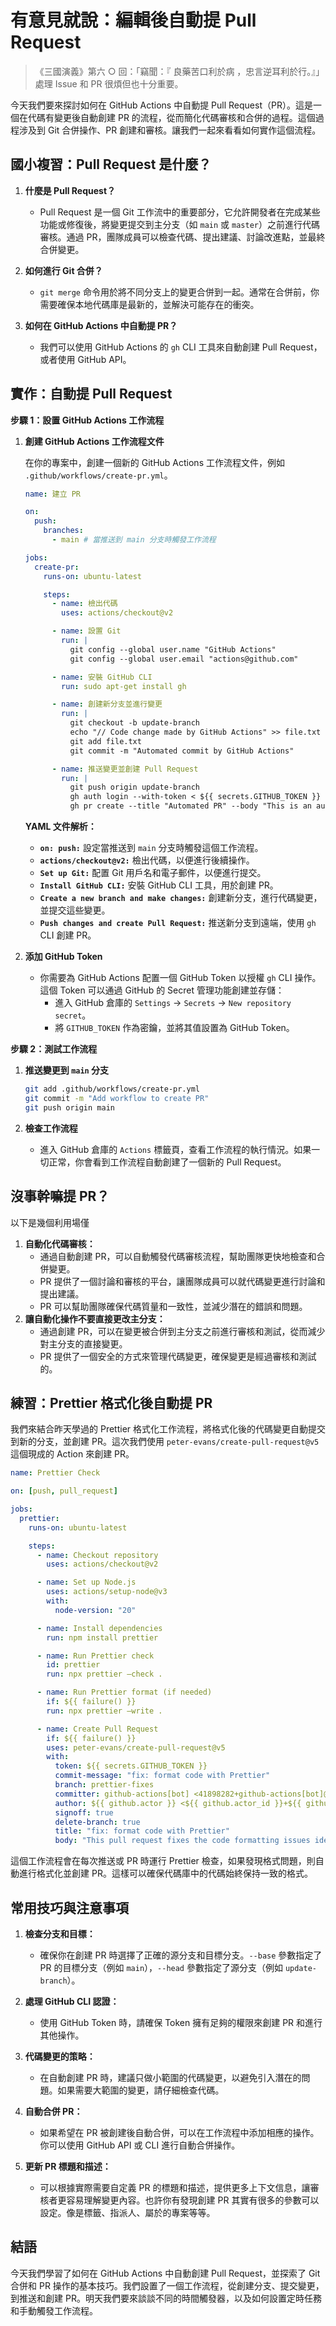 # 有意見就說：編輯後自動提 Pull Request

> 《三國演義》第六 ○ 回：「竊聞：『 良藥苦口利於病 ，忠言逆耳利於行。』」處理 Issue 和 PR 很煩但也十分重要。

今天我們要來探討如何在 GitHub Actions 中自動提 Pull Request（PR）。這是一個在代碼有變更後自動創建 PR 的流程，從而簡化代碼審核和合併的過程。這個過程涉及到 Git 合併操作、PR 創建和審核。讓我們一起來看看如何實作這個流程。

## 國小複習：Pull Request 是什麼？

1. **什麼是 Pull Request？**

   - Pull Request 是一個 Git 工作流中的重要部分，它允許開發者在完成某些功能或修復後，將變更提交到主分支（如 `main` 或 `master`）之前進行代碼審核。通過 PR，團隊成員可以檢查代碼、提出建議、討論改進點，並最終合併變更。

2. **如何進行 Git 合併？**

   - `git merge` 命令用於將不同分支上的變更合併到一起。通常在合併前，你需要確保本地代碼庫是最新的，並解決可能存在的衝突。

3. **如何在 GitHub Actions 中自動提 PR？**
   - 我們可以使用 GitHub Actions 的 `gh` CLI 工具來自動創建 Pull Request，或者使用 GitHub API。

## 實作：自動提 Pull Request

**步驟 1：設置 GitHub Actions 工作流程**

1. **創建 GitHub Actions 工作流程文件**

   在你的專案中，創建一個新的 GitHub Actions 工作流程文件，例如 `.github/workflows/create-pr.yml`。

   ```yaml
   name: 建立 PR

   on:
     push:
       branches:
         - main # 當推送到 main 分支時觸發工作流程

   jobs:
     create-pr:
       runs-on: ubuntu-latest

       steps:
         - name: 檢出代碼
           uses: actions/checkout@v2

         - name: 設置 Git
           run: |
             git config --global user.name "GitHub Actions"
             git config --global user.email "actions@github.com"

         - name: 安裝 GitHub CLI
           run: sudo apt-get install gh

         - name: 創建新分支並進行變更
           run: |
             git checkout -b update-branch
             echo "// Code change made by GitHub Actions" >> file.txt
             git add file.txt
             git commit -m "Automated commit by GitHub Actions"

         - name: 推送變更並創建 Pull Request
           run: |
             git push origin update-branch
             gh auth login --with-token < ${{ secrets.GITHUB_TOKEN }}
             gh pr create --title "Automated PR" --body "This is an automated PR created by GitHub Actions" --base main --head update-branch
   ```

   **YAML 文件解析：**

   - **`on: push:`** 設定當推送到 `main` 分支時觸發這個工作流程。
   - **`actions/checkout@v2:`** 檢出代碼，以便進行後續操作。
   - **`Set up Git:`** 配置 Git 用戶名和電子郵件，以便進行提交。
   - **`Install GitHub CLI:`** 安裝 GitHub CLI 工具，用於創建 PR。
   - **`Create a new branch and make changes:`** 創建新分支，進行代碼變更，並提交這些變更。
   - **`Push changes and create Pull Request:`** 推送新分支到遠端，使用 `gh` CLI 創建 PR。

2. **添加 GitHub Token**

   - 你需要為 GitHub Actions 配置一個 GitHub Token 以授權 `gh` CLI 操作。這個 Token 可以通過 GitHub 的 Secret 管理功能創建並存儲：
     - 進入 GitHub 倉庫的 `Settings` -> `Secrets` -> `New repository secret`。
     - 將 `GITHUB_TOKEN` 作為密鑰，並將其值設置為 GitHub Token。

**步驟 2：測試工作流程**

1. **推送變更到 `main` 分支**

   ```bash
   git add .github/workflows/create-pr.yml
   git commit -m "Add workflow to create PR"
   git push origin main
   ```

2. **檢查工作流程**

   - 進入 GitHub 倉庫的 `Actions` 標籤頁，查看工作流程的執行情況。如果一切正常，你會看到工作流程自動創建了一個新的 Pull Request。

## 沒事幹嘛提 PR？

以下是幾個利用場僅

1. **自動化代碼審核：**
   - 通過自動創建 PR，可以自動觸發代碼審核流程，幫助團隊更快地檢查和合併變更。
   - PR 提供了一個討論和審核的平台，讓團隊成員可以就代碼變更進行討論和提出建議。
   - PR 可以幫助團隊確保代碼質量和一致性，並減少潛在的錯誤和問題。
2. **讓自動化操作不要直接更改主分支：**
   - 通過創建 PR，可以在變更被合併到主分支之前進行審核和測試，從而減少對主分支的直接變更。
   - PR 提供了一個安全的方式來管理代碼變更，確保變更是經過審核和測試的。

## 練習：Prettier 格式化後自動提 PR

我們來結合昨天學過的 Prettier 格式化工作流程，將格式化後的代碼變更自動提交到新的分支，並創建 PR。這次我們使用 `peter-evans/create-pull-request@v5` 這個現成的 Action 來創建 PR。

```yaml
name: Prettier Check

on: [push, pull_request]

jobs:
  prettier:
    runs-on: ubuntu-latest

    steps:
      - name: Checkout repository
        uses: actions/checkout@v2

      - name: Set up Node.js
        uses: actions/setup-node@v3
        with:
          node-version: "20"

      - name: Install dependencies
        run: npm install prettier

      - name: Run Prettier check
        id: prettier
        run: npx prettier —check .

      - name: Run Prettier format (if needed)
        if: ${{ failure() }}
        run: npx prettier —write .

      - name: Create Pull Request
        if: ${{ failure() }}
        uses: peter-evans/create-pull-request@v5
        with:
          token: ${{ secrets.GITHUB_TOKEN }}
          commit-message: "fix: format code with Prettier"
          branch: prettier-fixes
          committer: github-actions[bot] <41898282+github-actions[bot]@users.noreply.github.com>
          author: ${{ github.actor }} <${{ github.actor_id }}+${{ github.actor }}@users.noreply.github.com>
          signoff: true
          delete-branch: true
          title: "fix: format code with Prettier"
          body: "This pull request fixes the code formatting issues identified by Prettier."
```

這個工作流程會在每次推送或 PR 時運行 Prettier 檢查，如果發現格式問題，則自動進行格式化並創建 PR。這樣可以確保代碼庫中的代碼始終保持一致的格式。

## 常用技巧與注意事項

1. **檢查分支和目標：**

   - 確保你在創建 PR 時選擇了正確的源分支和目標分支。`--base` 參數指定了 PR 的目標分支（例如 `main`），`--head` 參數指定了源分支（例如 `update-branch`）。

2. **處理 GitHub CLI 認證：**

   - 使用 GitHub Token 時，請確保 Token 擁有足夠的權限來創建 PR 和進行其他操作。

3. **代碼變更的策略：**

   - 在自動創建 PR 時，建議只做小範圍的代碼變更，以避免引入潛在的問題。如果需要大範圍的變更，請仔細檢查代碼。

4. **自動合併 PR：**

   - 如果希望在 PR 被創建後自動合併，可以在工作流程中添加相應的操作。你可以使用 GitHub API 或 CLI 進行自動合併操作。

5. **更新 PR 標題和描述：**
   - 可以根據實際需要自定義 PR 的標題和描述，提供更多上下文信息，讓審核者更容易理解變更內容。也許你有發現創建 PR 其實有很多的參數可以設定。像是標籤、指派人、屬於的專案等等。

## 結語

今天我們學習了如何在 GitHub Actions 中自動創建 Pull Request，並探索了 Git 合併和 PR 操作的基本技巧。我們設置了一個工作流程，從創建分支、提交變更，到推送和創建 PR。明天我們要來談談不同的時間觸發器，以及如何設置定時任務和手動觸發工作流程。
